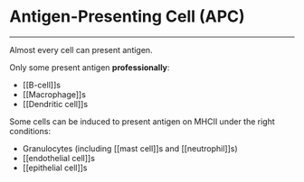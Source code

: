 # Antigen-Presenting Cell (APC)
---
Almost every cell can present antigen.

Only some present antigen **professionally**:
- [[B-cell]]s
- [[Macrophage]]s
- [[Dendritic cell]]s

Some cells can be induced to present antigen on MHCII under the right conditions:
- Granulocytes (including [[mast cell]]s and [[neutrophil]]s)
- [[endothelial cell]]s
- [[epithelial cell]]s